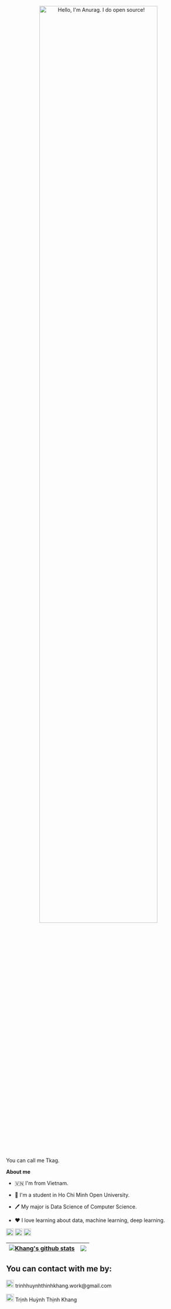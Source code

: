 <p align="center"><img width="80%" alt="Hello, I'm Anurag. I do open source!" src="https://github.com/user-attachments/assets/1c969bd7-c559-4231-a506-776ac65cd0f6" /></a></p>

You can call me Tkag.

**About me**

- 🇻🇳 I'm from Vietnam.

- 📖 I'm a student in Ho Chi Minh Open University.

- 🖊️ My major is Data Science of Computer Science.

- ❤️ I love learning about data, machine learning, deep learning.

<code><img height="20" alt="Python" src="https://github.com/user-attachments/assets/3506be61-f1cd-41e9-b513-49d4c920120b"></code>
<code><img height="20" alt="Tensorflow" src="https://github.com/user-attachments/assets/a02bd777-4cef-47f8-961c-fbeeccb32743"></code>
<code><img height="20" alt="Pytorch" src="https://github.com/user-attachments/assets/ca30c6c7-9b85-4367-ac30-e3f6f0010bfe"></code>

| <a href="https://github.com/anuraghazra/github-readme-stats"><img align="center" src="https://github-readme-stats.vercel.app/api?username=Tkag0001&show_icons=true&include_all_commits=true&theme=buefy&hide_border=true" alt="Khang's github stats" /></a> | <a href="https://github.com/anuraghazra/github-readme-stats"><img align="center" src="https://github-readme-stats.vercel.app/api/top-langs/?username=Tkag0001&layout=compact&theme=buefy&hide_border=true&hide=jupyter%20notebook" /></a> |
| ------------- | ------------- |

## You can contact with me by:
<p>
  <a style="text-decoration: none" href="#">
    <img alt="Gmail" src="https://github.com/user-attachments/assets/77ea6964-8c50-45bc-bf9e-01ec198329ec" width="21px"/> trinhhuynhthinhkhang.work@gmail.com 
  </a>
</p>
<p>
  <a style="text-decoration: none" href="https://www.linkedin.com/in/tr%E1%BB%8Bnh-hu%E1%BB%B3nh-th%E1%BB%8Bnh-khang-641b81203/" > 
    <img alt="Linkedin" src="https://github.com/user-attachments/assets/991392c6-fc1e-46fe-9038-f0f5b022857b" width="21px"/> Trịnh Huỳnh Thịnh Khang 
  </a>
</p>
